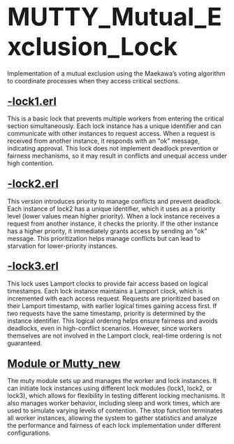 # <span style="font-size: 2em;">MUTTY_Mutual_Exclusion_Lock</span>

Implementation of a mutual exclusion using the Maekawa’s voting algorithm to coordinate processes when they access critical sections.

### <u><span style="font-size: 1.5em;">-lock1.erl</span></u>
This is a basic lock that prevents multiple workers from entering the critical section simultaneously.
Each lock instance has a unique identifier and can communicate with other instances to request access. When a request is received from another instance, it responds with an "ok" message, indicating approval. This lock does not implement deadlock prevention or fairness mechanisms, so it may result in conflicts and unequal access under high contention.

### <u><span style="font-size: 1.5em;">-lock2.erl</span></u>
This version introduces priority to manage conflicts and prevent deadlock. Each instance of lock2 has a unique identifier, which it uses as a priority level (lower values mean higher priority). When a lock instance receives a request from another instance, it checks the priority. If the other instance has a higher priority, it immediately grants access by sending an "ok" message. This prioritization helps manage conflicts but can lead to starvation for lower-priority instances.

### <u><span style="font-size: 1.5em;">-lock3.erl</span></u>
This lock uses Lamport clocks to provide fair access based on logical timestamps. Each lock instance maintains a Lamport clock, which is incremented with each access request. Requests are prioritized based on their Lamport timestamp, with earlier logical times gaining access first. If two requests have the same timestamp, priority is determined by the instance identifier. This logical ordering helps ensure fairness and avoids deadlocks, even in high-conflict scenarios. However, since workers themselves are not involved in the Lamport clock, real-time ordering is not guaranteed.

### <u><span style="font-size: 1.5em;">Module or Mutty_new</span></u>
The muty module sets up and manages the worker and lock instances. It can initiate lock instances using different lock modules (lock1, lock2, or lock3), which allows for flexibility in testing different locking mechanisms.
It also manages worker behavior, including sleep and work times, which are used to simulate varying levels of contention. The stop function terminates all worker instances, allowing the system to gather statistics and analyze the performance and fairness of each lock implementation under different configurations.
